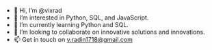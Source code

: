 - 👋 Hi, I’m @vixrad
- 👀 I’m interested in Python, SQL, and JavaScript.
- 🌱 I’m currently learning Python and SQL.
- 💞️ I’m looking to collaborate on innovative solutions and innovations.
- 📫 Get in touch on v.radin1718@gmail.com

<!---
vixrad/vixrad is a ✨ special ✨ repository because its `README.md` (this file) appears on your GitHub profile.
You can click the Preview link to take a look at your changes.
--->
